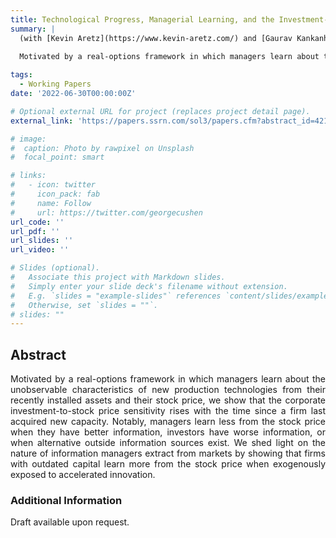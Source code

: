 ```yaml
---
title: Technological Progress, Managerial Learning, and the Investment-to-Stock Price Sensitivity
summary: |
  (with [Kevin Aretz](https://www.kevin-aretz.com/) and [Gaurav Kankanhalli](https://gauravkankanhalli.com/))
  
  Motivated by a real-options framework in which managers learn about the unobservable characteristics of new production technologies from their recently installed assets and their stock price, we show that the corporate investment-to-stock price sensitivity rises with the time since a firm last acquired new capacity. Notably, managers learn less from the stock price when they have better information, investors have worse information, or when alternative outside information sources exist. We shed light on the nature of information managers extract from markets by showing that firms with outdated capital learn more from the stock price when exogenously exposed to accelerated innovation.

tags:
  - Working Papers
date: '2022-06-30T00:00:00Z'

# Optional external URL for project (replaces project detail page).
external_link: 'https://papers.ssrn.com/sol3/papers.cfm?abstract_id=4214448'

# image:
#  caption: Photo by rawpixel on Unsplash
#  focal_point: smart

# links:
#   - icon: twitter
#     icon_pack: fab
#     name: Follow
#     url: https://twitter.com/georgecushen
url_code: ''
url_pdf: ''
url_slides: ''
url_video: ''

# Slides (optional).
#   Associate this project with Markdown slides.
#   Simply enter your slide deck's filename without extension.
#   E.g. `slides = "example-slides"` references `content/slides/example-slides.md`.
#   Otherwise, set `slides = ""`.
# slides: ""
---
```

## Abstract
<div align="justify"> Motivated by a real-options framework in which managers learn about the unobservable characteristics of new production technologies from their recently installed assets and their stock price, we show that the corporate investment-to-stock price sensitivity rises with the time since a firm last acquired new capacity. Notably, managers learn less from the stock price when they have better information, investors have worse information, or when alternative outside information sources exist. We shed light on the nature of information managers extract from markets by showing that firms with outdated capital learn more from the stock price when exogenously exposed to accelerated innovation. </div>

### Additional Information
Draft available upon request.
